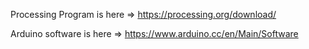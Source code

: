 Processing Program is here => https://processing.org/download/



Arduino software is here => https://www.arduino.cc/en/Main/Software
